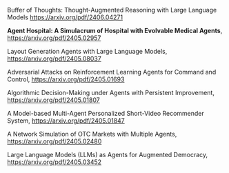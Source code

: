 

Buffer of Thoughts: Thought-Augmented Reasoning  with Large Language Models https://arxiv.org/pdf/2406.04271

**Agent Hospital: A Simulacrum of Hospital with Evolvable Medical Agents**, https://arxiv.org/pdf/2405.02957

Layout Generation Agents with Large Language Models, https://arxiv.org/pdf/2405.08037

Adversarial Attacks on Reinforcement Learning Agents for Command and Control, https://arxiv.org/pdf/2405.01693 

Algorithmic Decision-Making under Agents with Persistent Improvement, https://arxiv.org/pdf/2405.01807

A Model-based Multi-Agent Personalized Short-Video Recommender System, https://arxiv.org/pdf/2405.01847

A Network Simulation of OTC Markets with Multiple Agents, https://arxiv.org/pdf/2405.02480

Large Language Models (LLMs) as Agents for Augmented Democracy, https://arxiv.org/pdf/2405.03452
